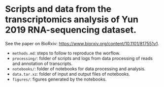 # Scripts and data from the transcriptomics analysis of Yun 2019 RNA-sequencing dataset.

See the paper on BioRxiv: https://www.biorxiv.org/content/10.1101/817551v1.

* `methods.md`: steps to follow to reproduce the worflow.
* `processing/`: folder of scripts and logs from data processing of reads and annotation of transcripts.
* `notebooks/`: folder of notebooks for data processing and analysis.
* `data.tar.xz`: folder of input and output files of notebooks.
* `figures/`: figures generated by the notebooks.